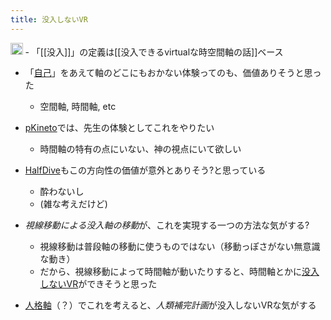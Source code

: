 ```yaml
---
title: 没入しないVR
---
```


<img src='https://scrapbox.io/api/pages/blu3mo-public/public/icon' alt='public.icon' height="19.5"/>
- 「[[没入]]」の定義は[[没入できるvirtualな時空間軸の話]]ベース

* 「[自己](%E8%87%AA%E5%B7%B1.md)」をあえて軸のどこにもおかない体験ってのも、価値ありそうと思った
  
  * 空間軸, 時間軸, etc
* [pKineto](pKineto.md)では、先生の体験としてこれをやりたい
  
  * 時間軸の特有の点にいない、神の視点にいて欲しい
* [HalfDive](HalfDive.md)もこの方向性の価値が意外とありそう?と思っている
  
  * 酔わないし
  * (雑な考えだけど)
* *視線移動による没入軸の移動*が、これを実現する一つの方法な気がする?
  
  * 視線移動は普段軸の移動に使うものではない（移動っぽさがない無意識な動き）
  * だから、視線移動によって時間軸が動いたりすると、時間軸とかに[没入しないVR](%E6%B2%A1%E5%85%A5%E3%81%97%E3%81%AA%E3%81%84VR.md)ができそうと思った
* [人格軸](%E4%BA%BA%E6%A0%BC%E8%BB%B8.md)（？）でこれを考えると、*人類補完計画*が没入しないVRな気がする
